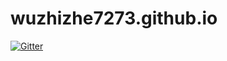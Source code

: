 # wuzhizhe7273.github.io

[![Gitter](https://badges.gitter.im/wuzhizhe7273-github-io/community.svg)](https://gitter.im/wuzhizhe7273-github-io/community?utm_source=badge&utm_medium=badge&utm_campaign=pr-badge&utm_content=badge)